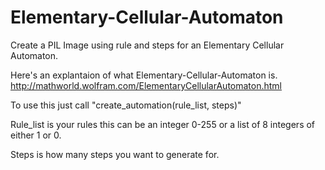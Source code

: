 # Elementary-Cellular-Automaton
Create a PIL Image using rule and steps for an Elementary Cellular Automaton.

Here's an explantaion of what Elementary-Cellular-Automaton is.
http://mathworld.wolfram.com/ElementaryCellularAutomaton.html

To use this just call "create_automation(rule_list, steps)"

Rule_list is your rules this can be an integer 0-255 or a list of 8 integers of either 1 or 0.

Steps is how many steps you want to generate for.
